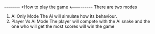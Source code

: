 -------- >How to play the game <---------
There are two modes 
1. Ai Only Mode
   The Ai will simulate how its behaviour.
3. Player Vs Ai Mode
   The player will compete with the Ai snake and the one who will get the most scores will win the game
